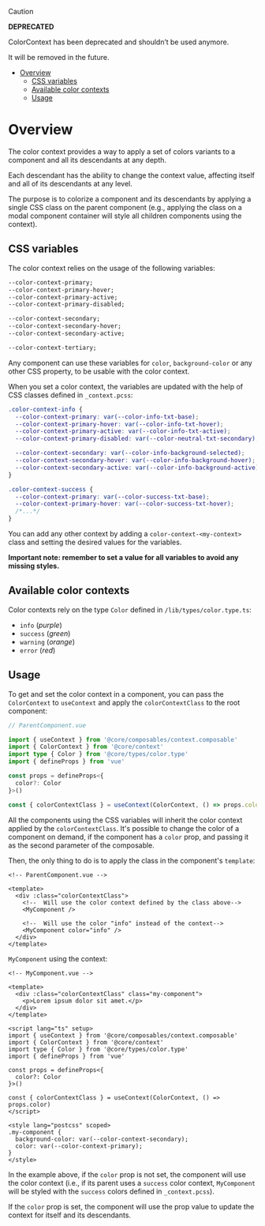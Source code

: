 > [!CAUTION]
>
> **DEPRECATED**
>
> ColorContext has been deprecated and shouldn’t be used anymore.
>
> It will be removed in the future.

<!-- TOC -->

- [Overview](#overview)
  - [CSS variables](#css-variables)
  - [Available color contexts](#available-color-contexts)
  - [Usage](#usage)
  <!-- TOC -->

# Overview

The color context provides a way to apply a set of colors variants to a component and all its descendants at any depth.

Each descendant has the ability to change the context value, affecting itself and all of its descendants at any level.

The purpose is to colorize a component and its descendants by applying a single CSS class on the parent component (e.g., applying the class on a modal component container will style all children components using the context).

## CSS variables

The color context relies on the usage of the following variables:

```css
--color-context-primary;
--color-context-primary-hover;
--color-context-primary-active;
--color-context-primary-disabled;

--color-context-secondary;
--color-context-secondary-hover;
--color-context-secondary-active;

--color-context-tertiary;
```

Any component can use these variables for `color`, `background-color` or any other CSS property, to be usable with the color context.

When you set a color context, the variables are updated with the help of CSS classes defined in `_context.pcss`:

```css
.color-context-info {
  --color-context-primary: var(--color-info-txt-base);
  --color-context-primary-hover: var(--color-info-txt-hover);
  --color-context-primary-active: var(--color-info-txt-active);
  --color-context-primary-disabled: var(--color-neutral-txt-secondary);

  --color-context-secondary: var(--color-info-background-selected);
  --color-context-secondary-hover: var(--color-info-background-hover);
  --color-context-secondary-active: var(--color-info-background-active);
}

.color-context-success {
  --color-context-primary: var(--color-success-txt-base);
  --color-context-primary-hover: var(--color-success-txt-hover);
  /*...*/
}
```

You can add any other context by adding a `color-context-<my-context>` class and setting the desired values for the variables.

**Important note: remember to set a value for all variables to avoid any missing styles.**

## Available color contexts

Color contexts rely on the type `Color` defined in `/lib/types/color.type.ts`:

- `info` (_purple_)
- `success` (_green_)
- `warning` (_orange_)
- `error` (_red_)

## Usage

To get and set the color context in a component, you can pass the `ColorContext` to `useContext` and apply the `colorContextClass` to the root component:

```ts
// ParentComponent.vue

import { useContext } from '@core/composables/context.composable'
import { ColorContext } from '@core/context'
import type { Color } from '@core/types/color.type'
import { defineProps } from 'vue'

const props = defineProps<{
  color?: Color
}>()

const { colorContextClass } = useContext(ColorContext, () => props.color)
```

All the components using the CSS variables will inherit the color context applied by the `colorContextClass`.
It's possible to change the color of a component on demand, if the component has a `color` prop, and passing it as the second parameter of the composable.

Then, the only thing to do is to apply the class in the component's `template`:

```vue
<!-- ParentComponent.vue -->

<template>
  <div :class="colorContextClass">
    <!--  Will use the color context defined by the class above-->
    <MyComponent />

    <!--  Will use the color "info" instead of the context-->
    <MyComponent color="info" />
  </div>
</template>
```

`MyComponent` using the context:

```vue
<!-- MyComponent.vue -->

<template>
  <div :class="colorContextClass" class="my-component">
    <p>Lorem ipsum dolor sit amet.</p>
  </div>
</template>

<script lang="ts" setup>
import { useContext } from '@core/composables/context.composable'
import { ColorContext } from '@core/context'
import type { Color } from '@core/types/color.type'
import { defineProps } from 'vue'

const props = defineProps<{
  color?: Color
}>()

const { colorContextClass } = useContext(ColorContext, () => props.color)
</script>

<style lang="postcss" scoped>
.my-component {
  background-color: var(--color-context-secondary);
  color: var(--color-context-primary);
}
</style>
```

In the example above, if the `color` prop is not set, the component will use the color context (i.e., if its parent uses a `success` color context, `MyComponent` will be styled with the `success` colors defined in `_context.pcss`).

If the `color` prop is set, the component will use the prop value to update the context for itself and its descendants.
